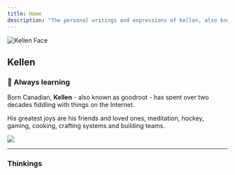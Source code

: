 ```yaml
---
title: Home
description: "The personal writings and expressions of Kellen, also known as goodroot. It is a loving and silly place. "
---
```

<img
  id="kellen-face"
  src="/images/kellen-smiley.jpg"
  alt="Kellen Face">

## Kellen

### :ocean: Always learning

Born Canadian, **Kellen** - also known as goodroot - has spent over two decades fiddling with things on the Internet.

His greatest joys are his friends and loved ones, meditation, hockey, gaming, cooking, crafting systems and building teams.

<img src="/images/partywizard.gif">

---

### Thinkings
